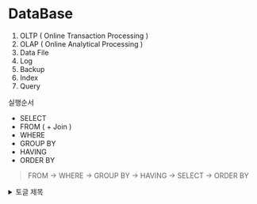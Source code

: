 DataBase
========



1. OLTP ( Online Transaction Processing )
2. OLAP ( Online Analytical Processing )
3. Data File
4. Log
5. Backup
6. Index
7. Query

실행순서
* SELECT
* FROM ( + Join ) 
* WHERE
* GROUP BY
* HAVING
* ORDER BY
> FROM -> WHERE -> GROUP BY -> HAVING -> SELECT -> ORDER BY



<details>
  
<summary>
  토글 제목
</summary>
   토글 안 내용
</details>
